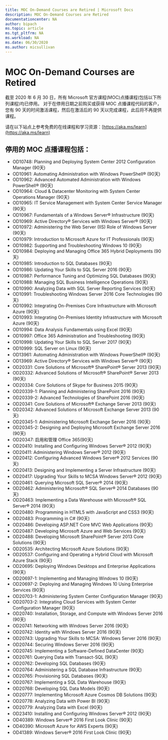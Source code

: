 ```yaml
---
title: MOC On-Demand Courses are Retired | Microsoft Docs
description: MOC On-Demand Courses are Retired 
documentationcenter: NA 
author: bipach
ms.topic: article
ms.tgt_pltfrm: NA
ms.workload: NA
ms.date: 06/30/2020
ms.author: micsullivan
---
```

# MOC On-Demand Courses are Retired

截至 2020 年 6 月 30 日，所有 Microsoft 官方课程(MOC)点播课程(包括以下所列课程)均已停用。  对于在停用日期之前购买或获得 MOC 点播课程代码的客户，您有 90 天的时间激活课程，然后在激活后的 90 天以完成课程，此后将不再提供课程。

请在以下站点上参考免费的在线课程和学习资源：[https://aka.ms/learn](https://aka.ms/learn)

## 停用的 MOC 点播课程包括：

- OD10748: Planning and Deploying System Center 2012 Configuration Manager (90天)
- OD10961: Automating Administration with Windows PowerShell® (90天)
- OD10962: Advanced Automated Administration with Windows PowerShell® (90天)  
- OD10964: Cloud & Datacenter Monitoring with System Center Operations Manager (90天)  
- OD10965: IT Service Management with System Center Service Manager (90天)  
- OD10967: Fundamentals of a Windows Server® Infrastructure (90天)  
- OD10969: Active Directory® Services with Windows Server® (90天)  
- OD10972: Administering the Web Server (IIS) Role of Windows Server (90天)  
- OD10979: Introduction to Microsoft Azure for IT Professionals (90天)  
- OD10982: Supporting and Troubleshooting Windows 10 (90天)  
- OD10984: Deploying and Managing Office 365 Hybrid Deployments (90天)  
- OD10985: Introduction to SQL Databases (90天)  
- OD10986: Updating Your Skills to SQL Server 2016 (90天)  
- OD10987: Performance Tuning and Optimizing SQL Databases (90天)  
- OD10988: Managing SQL Business Intelligence Operations (90天)  
- OD10990: Analyzing Data with SQL Server Reporting Services (90天)  
- OD10991: Troubleshooting Windows Server 2016 Core Technologies (90天)  
- OD10992: Integrating On-Premises Core Infrastructure with Microsoft Azure (90天)  
- OD10993: Integrating On-Premises Identity Infrastructure with Microsoft Azure (90天)  
- OD10994: Data Analysis Fundamentals using Excel (90天)  
- OD10997: Office 365 Administration and Troubleshooting (90天)  
- OD10998: Updating Your Skills to SQL Server 2017 (90天)  
- OD10999: SQL Server on Linux (90天)  
- OD13961: Automating Administration with Windows PowerShell® (90天)  
- OD13969: Active Directory® Services with Windows Server® (90天)  
- OD20331: Core Solutions of Microsoft® SharePoint® Server 2013 (90天)  
- OD20332: Advanced Solutions of Microsoft® SharePoint® Server 2013 (90天)  
- OD20334: Core Solutions of Skype for Business 2015 (90天)  
- OD20339-1: Planning and Administering SharePoint 2016 (90天)  
- OD20339-2: Advanced Technologies of SharePoint 2016 (90天)  
- OD20341: Core Solutions of Microsoft® Exchange Server 2013 (90天)  
- OD20342: Advanced Solutions of Microsoft Exchange Server 2013 (90天)  
- OD20345-1: Administering Microsoft Exchange Server 2016 (90天)  
- OD20345-2: Designing and Deploying Microsoft Exchange Server 2016 (90天)  
- OD20347: 启用和管理 Office 365(90天)  
- OD20410: Installing and Configuring Windows Server® 2012 (90天)  
- OD20411: Administering Windows Server® 2012 (90天)  
- OD20412: Configuring Advanced Windows Server® 2012 Services (90天)  
- OD20413: Designing and Implementing a Server Infrastructure (90天)  
- OD20417: Upgrading Your Skills to MCSA Windows Server® 2012 (90天)  
- OD20461: Querying Microsoft SQL Server® 2014 (90天)  
- OD20462: Administering Microsoft® SQL Server® 2014 Databases (90天)  
- OD20463: Implementing a Data Warehouse with Microsoft® SQL Server® 2014 (90天)  
- OD20480: Programming in HTML5 with JavaScript and CSS3 (90天)  
- OD20483: Programming in C# (90天)  
- OD20486: Developing ASP.NET Core MVC Web Applications (90天)  
- OD20487: Developing Microsoft Azure and Web Services (90天)  
- OD20488: Developing Microsoft SharePoint® Server 2013 Core Solutions (90天)  
- OD20535: Architecting Microsoft Azure Solutions (90天)  
- OD20537: Configuring and Operating a Hybrid Cloud with Microsoft Azure Stack (90天)  
- OD20695: Deploying Windows Desktops and Enterprise Applications (90天)  
- OD20697-1: Implementing and Managing Windows 10 (90天)  
- OD20697-2: Deploying and Managing Windows 10 Using Enterprise Services (90天)  
- OD20703-1: Administering System Center Configuration Manager (90天)  
- OD20703-2: Integrating Cloud Services with System Center Configuration Manager (90天)  
- OD20740: Installation, Storage, and Compute with Windows Server 2016 (90天)  
- OD20741: Networking with Windows Server 2016 (90天)  
- OD20742: Identity with Windows Server 2016 (90天)  
- OD20743: Upgrading Your Skills to MCSA: Windows Server 2016 (90天)  
- OD20744: Securing Windows Server 2016 (90天)  
- OD20745: Implementing a Software-Defined DataCenter (90天)  
- OD20761: Querying Data with Transact-SQL (90天)  
- OD20762: Developing SQL Databases (90天)  
- OD20764: Administering a SQL Database Infrastructure (90天)  
- OD20765: Provisioning SQL Databases (90天)  
- OD20767: Implementing a SQL Data Warehouse (90天)  
- OD20768: Developing SQL Data Models (90天)  
- OD20777: Implementing Microsoft Azure Cosmos DB Solutions (90天)  
- OD20778: Analyzing Data with Power BI (90天)  
- OD20779: Analyzing Data with Excel (90天)  
- OD23410: Installing and Configuring Windows Server® 2012 (90天)  
- OD40389: Windows Server® 2016 First Look Clinic (90天)  
- OD40390: Microsoft Azure for AWS Experts (90天)  
- OD41389: Windows Server® 2016 First Look Clinic (90天)  
